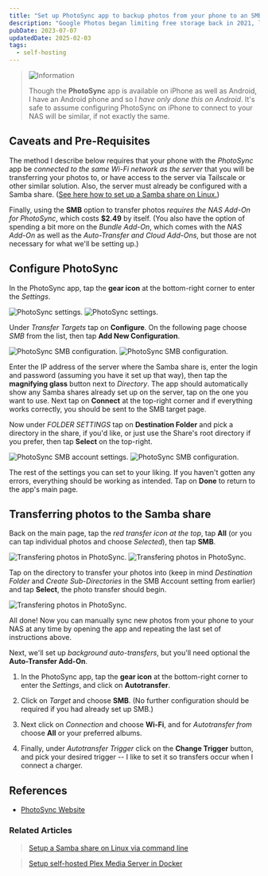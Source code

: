```yaml
---
title: "Set up PhotoSync app to backup photos from your phone to an SMB share on your home server"
description: "Google Photos began limiting free storage back in 2021, limiting you to 15 GB of storage when uploading photos in their original size uncompressed. Rather than wait and see if I hit the cap, I decided to try replacing Google Photos with a self-hosted solution. Here's how I did it."
pubDate: 2023-07-07
updatedDate: 2025-02-03
tags:
  - self-hosting
---
```


> <img src="/assets/info.svg" class="info" loading="lazy" decoding="async" alt="Information">
>
> Though the **PhotoSync** app is available on iPhone as well as Android, I have an Android phone and so I _have only done this on Android_. It's safe to assume configuring PhotoSync on iPhone to connect to your NAS will be similar, if not exactly the same.

## Caveats and Pre-Requisites

The method I describe below requires that your phone with the _PhotoSync_ app be _connected to the same Wi-Fi network as the server_ that you will be transferring your photos to, or have access to the server via Tailscale or other similar solution. Also, the server must already be configured with a Samba share. (<a href="/blog/setup-a-samba-share-on-linux-via-command-line/" target="_blank" data-umami-event="photosync-smb-to-setup-smb-linux">See here how to set up a Samba share on Linux.</a>)

Finally, using the **SMB** option to transfer photos _requires the NAS Add-On for PhotoSync_, which costs **$2.49** by itself. (You also have the option of spending a bit more on the _Bundle Add-On_, which comes with the _NAS Add-On_ as well as the _Auto-Transfer and Cloud Add-Ons_, but those are not necessary for what we'll be setting up.)

## Configure PhotoSync

In the PhotoSync app, tap the **gear icon** at the bottom-right corner to enter the _Settings_.

![PhotoSync settings.](../../img/blog/photosync1.jpg 'PhotoSync settings')
![PhotoSync settings.](../../img/blog/photosync2.jpg 'PhotoSync settings')

Under _Transfer Targets_ tap on **Configure**. On the following page choose _SMB_ from the list, then tap **Add New Configuration**.

![PhotoSync SMB configuration.](../../img/blog/photosync3.jpg 'PhotoSync SMB configuration')
![PhotoSync SMB configuration.](../../img/blog/photosync4.jpg 'PhotoSync SMB configuration')

Enter the IP address of the server where the Samba share is, enter the login and password (assuming you have it set up that way), then tap the **magnifying glass** button next to _Directory_. The app should automatically show any Samba shares already set up on the server, tap on the one you want to use. Next tap on **Connect** at the top-right corner and if everything works correctly, you should be sent to the SMB target page.

Now under _FOLDER SETTINGS_ tap on **Destination Folder** and pick a directory in the share, if you'd like, or just use the Share's root directory if you prefer, then tap **Select** on the top-right.

![PhotoSync SMB account settings.](../../img/blog/photosync5.jpg 'PhotoSync SMB account settings')
![PhotoSync SMB configuration.](../../img/blog/photosync6.jpg 'PhotoSync SMB configuration')

The rest of the settings you can set to your liking. If you haven't gotten any errors, everything should be working as intended. Tap on **Done** to return to the app's main page.

## Transferring photos to the Samba share

Back on the main page, tap the _red transfer icon at the top_, tap **All** (or you can tap individual photos and choose _Selected_), then tap **SMB**.

![Transfering photos in PhotoSync.](../../img/blog/photosync7.jpg 'Transfering photos in PhotoSync')
![Transfering photos in PhotoSync.](../../img/blog/photosync8.jpg 'Transfering photos in PhotoSync')

Tap on the directory to transfer your photos into (keep in mind _Destination Folder_ and _Create Sub-Directories_ in the SMB Account setting from earlier) and tap **Select**, the photo transfer should begin.

![Transfering photos in PhotoSync.](../../img/blog/photosync9.jpg 'Transfering photos in PhotoSync')

All done! Now you can manually sync new photos from your phone to your NAS at any time by opening the app and repeating the last set of instructions above. 

Next, we'll set up _background auto-transfers_, but you'll need optional the **Auto-Transfer Add-On**.

1. In the PhotoSync app, tap the **gear icon** at the bottom-right corner to enter the _Settings_, and click on **Autotransfer**.

2. Click on _Target_ and choose **SMB**. (No further configuration should be required if you had already set up SMB.)

3. Next click on _Connection_ and choose **Wi-Fi**, and for _Autotransfer from_ choose **All** or your preferred albums.

4. Finally, under _Autotransfer Trigger_ click on the **Change Trigger** button, and pick your desired trigger -- I like to set it so transfers occur when I connect a charger.

## References

- <a href="https://www.photosync-app.com/home" target="_blank" data-umami-event="photosync-smb-photosync-site">PhotoSync Website</a>

### Related Articles

> <a href="/blog/setup-a-samba-share-on-linux-via-command-line/" data-umami-event="photosync-smb-related-setup-smb-share">Setup a Samba share on Linux via command line</a>

> <a href="/blog/setting-up-plex-in-docker/" data-umami-event="">Setup self-hosted Plex Media Server in Docker</a>